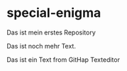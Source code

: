 # special-enigma
Das ist mein erstes Repository


Das ist noch mehr Text.

Das ist ein Text from GitHap Texteditor 

